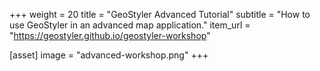 +++
weight = 20
title = "GeoStyler Advanced Tutorial"
subtitle = "How to use GeoStyler in an advanced map application."
item_url = "https://geostyler.github.io/geostyler-workshop"

[asset]
  image = "advanced-workshop.png"
+++
